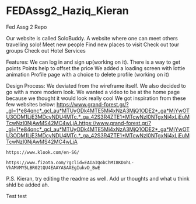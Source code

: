 # FEDAssg2_Haziq_Kieran
 Fed Assg 2 Repo

 Our website is called SoloBuddy.
 A website where one can meet others travelling solo!
 Meet new people
 Find new places to visit
 Check out tour groups
 Check out Hotel Services
 
Features:
We can log in and sign up(working on it).
There is a way to get points
Points help to offset the price
We added a loading screen with lottie animation
Profile page with a choice to delete profile (working on it)

Design Process:
We deviated from the wireframe itself.
We also decided to go with a more modern look.
We wanted a video to be at the home page because we thought it would look really cool
We got inspiration from these few websites below:
    https://www.grand-forest.gr/?_gl=1*e84qnc*_gcl_au*MTUyODk4MTE5Mi4xNzA3MjQ1ODE2*_ga*MjYwOTU3ODM1LjE3MDcyNDU4MTc.*_ga_42S3R4ZTE1*MTcwNzI0NTgxNi4xLjEuMTcwNzI0NjAwMS42MC4wLjA.https://www.grand-forest.gr/?_gl=1*e84qnc*_gcl_au*MTUyODk4MTE5Mi4xNzA3MjQ1ODE2*_ga*MjYwOTU3ODM1LjE3MDcyNDU4MTc.*_ga_42S3R4ZTE1*MTcwNzI0NTgxNi4xLjEuMTcwNzI0NjAwMS42MC4wLjA

    https://www.klook.com/en-SG/

    https://www.fizota.com/?gclid=EAIaIQobChMI8KDohL-VhAMVMY5LBR02tQU4EAAYASAAEgIukvD_BwE


P.S. 
Kieran, try editing the readme as well. Add ur thoughts and what u think shld be added ah.

Test test
 

 